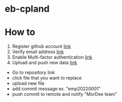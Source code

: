 # eb-cpland
# How to
1. Register github account [link](https://docs.github.com/en/get-started/signing-up-for-github/signing-up-for-a-new-github-account)
2. Verify email address [link](https://docs.github.com/en/get-started/signing-up-for-github/verifying-your-email-address)
3. Enable Multi-factor authentication [link](https://docs.github.com/en/authentication/securing-your-account-with-two-factor-authentication-2fa/configuring-two-factor-authentication)
4. Upload and push new data [link](https://docs.github.com/en/get-started/using-git/pushing-commits-to-a-remote-repository)
  * Go to repository link
  * click file that you want to replace
  * upload new file
  * add commit message ex. "emp20220001"
  * push commit to remote and notify "MorDee team"

